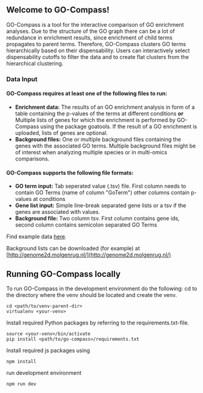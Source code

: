 
## Welcome to GO-Compass!

GO-Compass is a tool for the interactive comparison of GO enrichment analyses. Due to the structure of the GO graph there can be a lot of redundance in enrichment results, since enrichment of child terms propagates to parent terms. Therefore, GO-Compass clusters GO terms hierarchically based on their dispensability. Users can interactively select dispensability cutoffs to filter the data and to create flat clusters from the hierarchical clustering. 

### Data Input

#### GO-Compass requires at least one of the following files to run:

* **Enrichment data:** The results of an GO enrichment analysis in form of a table containing the p-values of the terms at different conditions **or** Multiple lists of genes for which the enrichment is performed by GO-Compass using the package goatools. If the result of a GO enrichment is uploaded, lists of genes are optional.
* **Background files:** One or multiple background files containing the genes with the associated GO terms. Multiple background files might be of interest when analyzing multiple species or in multi-omics comparisons.


#### GO-Compass supports the following file formats:

* **GO term input:** Tab seperated value (.tsv) file. First column needs to contain GO Terms (name of column "GoTerm") other columns contain p-values at conditions
* **Gene list input:** Simple line-break separated gene lists or a tsv if the genes are associated with values.
* **Background file:** Two column tsv. First column contains gene ids, second column contains semicolon separated GO Terms

Find example data [here](https://github.com/Integrative-Transcriptomics/GO-Compass/tree/master/gocompass/data).

Background lists can be downloaded (for example) at [http://genome2d.molgenrug.nl/](http://genome2d.molgenrug.nl/) 

## Running GO-Compass locally

To run GO-Compass in the development environment do the following:
cd to the directory where the venv should be located and create the venv.
```
cd <path/to/venv-parent-dir>
virtualenv <your-venv>
```
Install required Python packages by referring to the requirements.txt-file.
```
source <your-venv>/bin/activate
pip install <path/to/go-compass>/requirements.txt
```
Install required js packages using
```
npm install
```
run development environment
```
npm run dev
```
